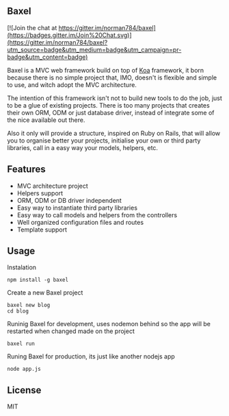 Baxel
---

[![Join the chat at https://gitter.im/norman784/baxel](https://badges.gitter.im/Join%20Chat.svg)](https://gitter.im/norman784/baxel?utm_source=badge&utm_medium=badge&utm_campaign=pr-badge&utm_content=badge)

Baxel is a MVC web framework build on top of [Koa](http://koajs.com) framework,
it born because there is no simple project that, IMO, doesn't is flexible
and simple to use, and witch adopt the MVC architecture.

The intention of this framework isn't not to build new tools to do the job,
just to be a glue of existing projects. There is too many projects that
creates their own ORM, ODM or just database driver, instead of integrate
some of the nice available out there.

Also it only will provide a structure, inspired on Ruby on Rails, that will
allow you to organise better your projects, initialise your own or third party
libraries, call in a easy way your models, helpers, etc.

Features
---

- MVC architecture project
- Helpers support
- ORM, ODM or DB driver independent
- Easy way to instantiate third party libraries
- Easy way to call models and helpers from the controllers
- Well organized configuration files and routes
- Template support

Usage
---

Instalation

```
npm install -g baxel
```

Create a new Baxel project

```
baxel new blog
cd blog
```

Runinig Baxel for development, uses nodemon behind so the app will be
restarted when changed made on the project

```
baxel run
```

Runing Baxel for production, its just like another nodejs app

```
node app.js
```

License
---

MIT
